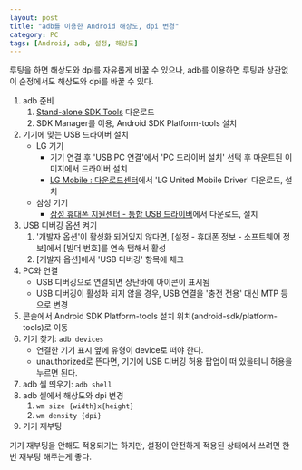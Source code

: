 ```yaml
---
layout: post
title: "adb를 이용한 Android 해상도, dpi 변경"
category: PC
tags: [Android, adb, 설정, 해상도]
---
```


루팅을 하면 해상도와 dpi를 자유롭게 바꿀 수 있으나,
adb를 이용하면 루팅과 상관없이 순정에서도 해상도와 dpi를 바꿀 수 있다.

1.	adb 준비
	1.	[Stand-alone SDK Tools](http://developer.android.com/sdk/index.html#Other) 다운로드
	2.	SDK Manager를 이용, Android SDK Platform-tools 설치
2.	기기에 맞는 USB 드라이버 설치
	-	LG 기기
		-	기기 연결 후 'USB PC 연결'에서 'PC 드라이버 설치' 선택 후 마운트된 이미지에서 드라이버 설치
		-	[LG Mobile : 다운로드센터](https://www.lgmobile.co.kr/lgmobile/front/download/retrieveDownloadMain.dev)에서 'LG United Mobile Driver' 다운로드, 설치
	-	삼성 기기
		-	[삼성 휴대폰 지원센터 - 통합 USB 드라이버](http://local.sec.samsung.com/comLocal/support/down/kies_main.do?kind=usb)에서 다운로드, 설치
3.	USB 디버깅 옵션 켜기
	1.	'개발자 옵션'이 활성화 되어있지 않다면,
		[설정 - 휴대폰 정보 - 소프트웨어 정보]에서 [빌더 번호]를 연속 탭해서 활성
	2.	[개발자 옵션]에서 'USB 디버깅' 항목에 체크
4.	PC와 연결
	-	USB 디버깅으로 연결되면 상단바에 아이콘이 표시됨
	-	USB 디버깅이 활성화 되지 않을 경우, USB 연결을 '충전 전용' 대신 MTP 등으로 변경
5.	콘솔에서 Android SDK Platform-tools 설치 위치(android-sdk/platform-tools)로 이동
6.	기기 찾기: `adb devices`
	-	연결한 기기 표시 옆에 유형이 device로 떠야 한다.
	-	unauthorized로 뜬다면, 기기에 USB 디버깅 허용 팝업이 떠 있을테니 허용을 누르면 된다.
7.	adb 셸 띄우기: `adb shell`
8.	adb 셸에서 해상도와 dpi 변경
	1.	`wm size {width}x{height}`
	2.	`wm density {dpi}`
9.	기기 재부팅

기기 재부팅을 안해도 적용되기는 하지만,
설정이 안전하게 적용된 상태에서 쓰려면 한번 재부팅 해주는게 좋다.
